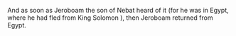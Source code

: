 And as soon as Jeroboam the son of Nebat heard of it (for he was in Egypt, where he had fled from King Solomon ), then Jeroboam returned from Egypt.
